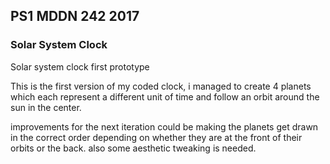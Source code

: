 ## PS1 MDDN 242 2017

### Solar System Clock

Solar system clock first prototype

This is the first version of my coded clock, i managed to create 4 planets
which each represent a different unit of time and follow an orbit around the sun 
in the center. 

improvements for the next iteration could be making the planets get drawn in the 
correct order depending on whether they are at the front of their orbits or the back.
also some aesthetic tweaking is needed.